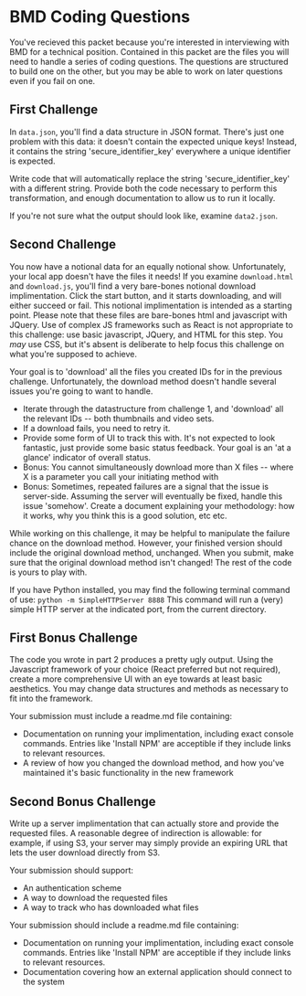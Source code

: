 # BMD Coding Questions

You've recieved this packet because you're interested in interviewing with BMD for a technical position.  Contained in this packet are the files you will need to handle a series of coding questions.  The questions are structured to build one on the other, but you may be able to work on later questions even if you fail on one.

## First Challenge

In `data.json`, you'll find a data structure in JSON format.  There's just one problem with this data: it doesn't contain the expected unique keys!  Instead, it contains the string 'secure_identifier_key' everywhere a unique identifier is expected.

Write code that will automatically replace the string 'secure_identifier_key' with a different string.  Provide both the code necessary to perform this transformation, and enough documentation to allow us to run it locally.

If you're not sure what the output should look like, examine `data2.json`.

## Second Challenge

You now have a notional data for an equally notional show.  Unfortunately, your local app doesn't have the files it needs!  If you examine `download.html` and `download.js`, you'll find a very bare-bones notional download implimentation.  Click the start button, and it starts downloading, and will either succeed or fail.  This notional implimentation is intended as a starting point.  Please note that these files are bare-bones html and javascript with JQuery.  Use of complex JS frameworks such as React is not appropriate to this challenge: use basic javascript, JQuery, and HTML for this step.  You *may* use CSS, but it's absent is deliberate to help focus this challenge on what you're supposed to achieve.

Your goal is to 'download' all the files you created IDs for in the previous challenge.  Unfortunately, the download method doesn't handle several issues you're going to want to handle.

* Iterate through the datastructure from challenge 1, and 'download' all the relevant IDs -- both thumbnails and video sets.
* If a download fails, you need to retry it.
* Provide some form of UI to track this with.  It's not expected to look fantastic, just provide some basic status feedback.  Your goal is an 'at a glance' indicator of overall status.
* Bonus: You cannot simultaneously download more than X files -- where X is a parameter you call your initiating method with
* Bonus: Sometimes, repeated failures are a signal that the issue is server-side.  Assuming the server will eventually be fixed, handle this issue 'somehow'.  Create a document explaining your methodology: how it works, why you think this is a good solution, etc etc.

While working on this challenge, it may be helpful to manipulate the failure chance on the download method.  However, your finished version should include the original download method, unchanged.  When you submit, make sure that the original download method isn't changed!  The rest of the code is yours to play with.

If you have Python installed, you may find the following terminal command of use: `python -m SimpleHTTPServer 8888`  This command will run a (very) simple HTTP server at the indicated port, from the current directory.

## First Bonus Challenge

The code you wrote in part 2 produces a pretty ugly output.  Using the Javascript framework of your choice (React preferred but not required), create a more comprehensive UI with an eye towards at least basic aesthetics.  You may change data structures and methods as necessary to fit into the framework.  

Your submission must include a readme.md file containing:

* Documentation on running your implimentation, including exact console commands.  Entries like 'Install NPM' are acceptible if they include links to relevant resources.
* A review of how you changed the download method, and how you've maintained it's basic functionality in the new framework

## Second Bonus Challenge

Write up a server implimentation that can actually store and provide the requested files.  A reasonable degree of indirection is allowable: for example, if using S3, your server may simply provide an expiring URL that lets the user download directly from S3.

Your submission should support:

* An authentication scheme
* A way to download the requested files
* A way to track who has downloaded what files

Your submission should include a readme.md file containing:

* Documentation on running your implimentation, including exact console commands.  Entries like 'Install NPM' are acceptible if they include links to relevant resources.
* Documentation covering how an external application should connect to the system